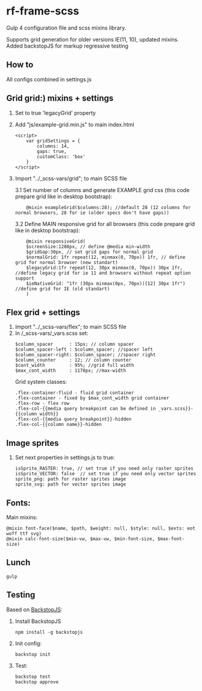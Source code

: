 # rf-frame-scss

Gulp 4 configuration file and scss mixins library. 

Supports grid generation for older versions IE(11, 10), updated mixins. 
Added backstopJS for markup regressive testing

## How to
All configs combined in settings.js

## Grid grid:) mixins + settings
1. Set to true 'legacyGrid' property
2. Add "js/example-grid.min.js" to main index.html
    ```
    <script>
        var gridSettings = {
            columns: 14,
            gaps: true,
            customClass: 'box'
        }
    </script>
    ```
3. Import "../_scss-vars/grid"; to main SCSS file

    3.1 Set number of columns and generate EXAMPLE grid css  (this code prepare grid like in desktop bootstrap):
    ```
        @mixin exampleGrid($columns:28); //default 28 (12 columns for normal browsers, 28 for ie (older specs don't have gaps))
    ```
         
    3.2 Define MAIN responsive grid for all browsers (this code prepare grid like in desktop bootstrap):
    ```
        @mixin responsiveGrid(
        $screenSize:1280px, // define @media min-width
        $gridGap:30px, // set grid gaps for normal grid
        $normalGrid: 1fr repeat(12, minmax(0, 70px)) 1fr, // define grid for normal browser (new standart)
        $legacyGrid:1fr repeat(12, 30px minmax(0, 70px)) 30px 1fr, //define legacy grid for ie 11 and browsers without repeat option support
        $ieNativeGrid: "1fr (30px minmax(0px, 70px))[12] 30px 1fr") //define grid for IE (old standart)
        )
    ```

 
## Flex grid + settings 
1.  Import "../_scss-vars/flex"; to main SCSS file  
2.  In /_scss-vars/_vars.scss set:
    ```
    $column_spacer      : 15px; // column spacer
    $column_spacer-left : $column_spacer; //spacer left
    $column_spacer-right: $column_spacer; //spacer right
    $column_counter     : 12; // column counter
    $cont_width         : 95%; //grid full width
    $max_cont_width     : 1170px; //max-width
    ```
    Grid system classes:
    ```
    .flex-container-fluid - fluid grid container 
    .flex-container - fixed by $max_cont_width grid container 
    .flex-row - flex row
    .flex-col-{{media query breakpoint can be defined in _vars.scss}}-{{column width}} 
    .flex-col-{{media query breakpoint}}-hidden
    .flex-col-{{column name}}-hidden
    ```

## Image sprites
1. Set  next properties in settings.js to true:
    ```
    isSprite_RASTER: true, // set true if you need only raster sprites
    isSprite_VECTOR: false  // set true if you need only vector sprites
    sprite_png: path for raster sprites image 
    sprite_svg: path for vector sprites image 
    ```

## Fonts:
Main mixins:
```
@mixin font-face($name, $path, $weight: null, $style: null, $exts: eot woff ttf svg)
@mixin calc-font-size($min-vw, $max-vw, $min-font-size, $max-font-size)
```


## Lunch
```
gulp
```

## Testing
Based on [BackstopJS](https://github.com/garris/BackstopJS): 
1. Install BackstopJS
    ```
    npm install -g backstopjs
    ```

2. Init config:
    ```
    backstop init
    ```

3. Test:
    ```
    backstop test
    backstop approve
    ```
